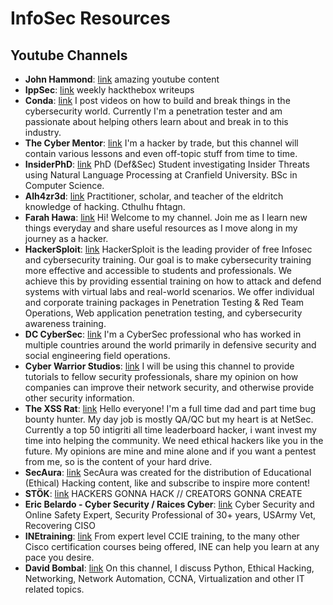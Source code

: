 <!---
        DO NOT EDIT THIS FILE!!!
    This file is statically generated by the scripts in the scripts/ folder!!!
    - If you want to add a youtube channel, edit the data/ytChannels.yml file!!!
-->
# InfoSec Resources

## Youtube Channels

- **John Hammond**: [link](https://www.youtube.com/channel/UCVeW9qkBjo3zosnqUbG7CFw) amazing youtube content
- **IppSec**: [link](https://www.youtube.com/c/ippsec) weekly hackthebox writeups
- **Conda**: [link](https://www.youtube.com/c0nd4) I post videos on how to build and break things in the cybersecurity world. Currently I'm a penetration tester and am passionate about helping others learn about and break in to this industry.
- **The Cyber Mentor**: [link](https://www.youtube.com/c/thecybermentor) I'm a hacker by trade, but this channel will contain various lessons and even off-topic stuff from time to time.
- **InsiderPhD**: [link](https://www.youtube.com/c/InsiderPhD) PhD (Def&Sec) Student investigating Insider Threats using Natural Language Processing at Cranfield University. BSc in Computer Science.
- **Alh4zr3d**: [link](https://www.youtube.com/channel/UCz-Z-d2VPQXHGkch0-_KovA) Practitioner, scholar, and teacher of the eldritch knowledge of hacking. Cthulhu fhtagn.
- **Farah Hawa**: [link](https://www.youtube.com/c/farahhawa) Hi! Welcome to my channel. Join me as I learn new things everyday and share useful resources as I move along in my journey as a hacker.
- **HackerSploit**: [link](https://www.youtube.com/HackerSploit) HackerSploit is the leading provider of free Infosec and cybersecurity training. Our goal is to make cybersecurity training more effective and accessible to students and professionals. We achieve this by providing essential training on how to attack and defend systems with virtual labs and real-world scenarios. We offer individual and corporate training packages in Penetration Testing & Red Team Operations, Web application penetration testing, and cybersecurity awareness training.
- **DC CyberSec**: [link](https://www.youtube.com/dccybersec) I'm a CyberSec professional who has worked in multiple countries around the world primarily in defensive security and social engineering field operations.
- **Cyber Warrior Studios**: [link](https://www.youtube.com/c/CyberWarriorStudios/videos) I will be using this channel to provide tutorials to fellow security professionals, share my opinion on how companies can improve their network security, and otherwise provide other security information.
- **The XSS Rat**: [link](https://www.youtube.com/c/TheXSSrat) Hello everyone! I'm a full time dad and part time bug bounty hunter. My day job is mostly QA/QC but my heart is at NetSec. Currently a top 50 intigriti all time leaderboard hacker, i want invest my time into helping the community. We need ethical hackers like you in the future. My opinions are mine and mine alone and if you want a pentest from me, so is the content of your hard drive.
- **SecAura**: [link](https://www.youtube.com/channel/UCx89Lz24SEPZpExl6OfQ0Gg) SecAura was created for the distribution of Educational (Ethical) Hacking content, like and subscribe to inspire more content!
- **STÖK**: [link](https://www.youtube.com/channel/UCQN2DsjnYH60SFBIA6IkNwg) HACKERS GONNA HACK // CREATORS GONNA CREATE
- **Eric Belardo - Cyber Security / Raices Cyber**: [link](https://www.youtube.com/EricBelardoCyber) Cyber Security and Online Safety Expert, Security Professional of 30+ years,  USArmy Vet, Recovering CISO
- **INEtraining**: [link](https://www.youtube.com/channel/UCyOA7k7lQz2urA8kfKoMkHg) From expert level CCIE training, to the many other Cisco certification courses being offered, INE can help you learn at any pace you desire.
- **David Bombal**: [link](https://www.youtube.com/davidbombal) On this channel, I discuss Python, Ethical Hacking, Networking, Network Automation, CCNA, Virtualization and other IT related topics.
